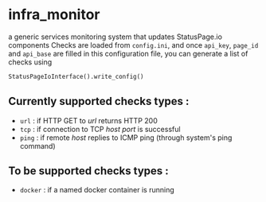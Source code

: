 # infra_monitor
a generic services monitoring system that updates StatusPage.io components
Checks are loaded from `config.ini`, and once `api_key`, `page_id` and `api_base` are filled in this configuration file, you can generate a list of checks using  
```python
StatusPageIoInterface().write_config()
```

## Currently supported checks types :
 * `url` : if HTTP GET to *url* returns HTTP 200
 * `tcp` : if connection to TCP *host port* is successful
 * `ping` : if remote *host* replies to ICMP ping (through system's ping command)

## To be supported checks types :
 * `docker` : if a named docker container is running

